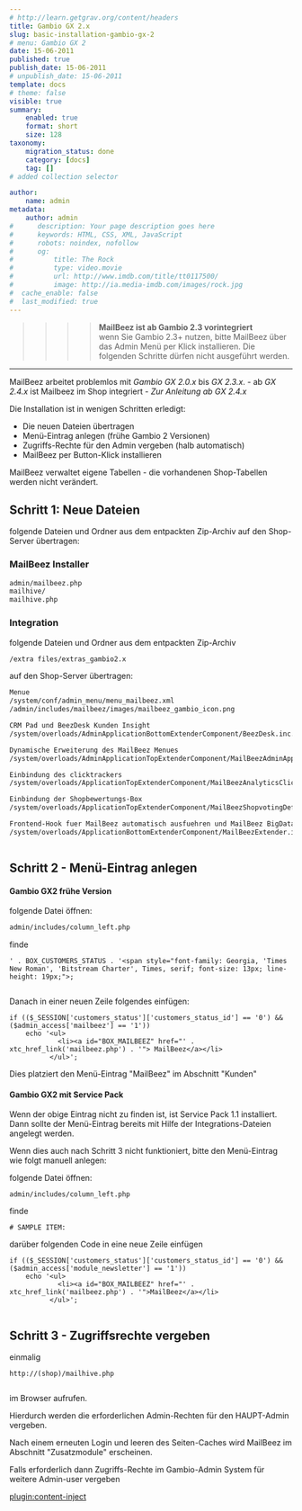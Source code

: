 ```yaml
---
# http://learn.getgrav.org/content/headers
title: Gambio GX 2.x
slug: basic-installation-gambio-gx-2
# menu: Gambio GX 2
date: 15-06-2011
published: true
publish_date: 15-06-2011
# unpublish_date: 15-06-2011
template: docs
# theme: false
visible: true
summary:
    enabled: true
    format: short
    size: 128
taxonomy:
    migration_status: done
    category: [docs]
    tag: []
# added collection selector

author:
    name: admin
metadata:
    author: admin
#      description: Your page description goes here
#      keywords: HTML, CSS, XML, JavaScript
#      robots: noindex, nofollow
#      og:
#          title: The Rock
#          type: video.movie
#          url: http://www.imdb.com/title/tt0117500/
#          image: http://ia.media-imdb.com/images/rock.jpg
#  cache_enable: false
#  last_modified: true
---
```


>>>>**MailBeez ist ab Gambio 2.3 vorintegriert**<br>wenn Sie Gambio 2.3+ nutzen, bitte MailBeez über das Admin Menü per Klick installieren. Die folgenden Schritte dürfen nicht ausgeführt werden.

- - - - - -

MailBeez arbeitet problemlos mit *Gambio GX 2.0.x* bis *GX 2.3.x*. - 
ab *GX 2.4.x* ist Mailbeez im Shop integriert - *Zur Anleitung ab GX 2.4.x*

Die Installation ist in wenigen Schritten erledigt:
- Die neuen Dateien übertragen
- Menü-Eintrag anlegen (frühe Gambio 2 Versionen)
- Zugriffs-Rechte für den Admin vergeben (halb automatisch)
- MailBeez per Button-Klick installieren

MailBeez verwaltet eigene Tabellen - die vorhandenen Shop-Tabellen werden nicht verändert.


## Schritt 1: Neue Dateien

folgende Dateien und Ordner aus dem entpackten Zip-Archiv auf den Shop-Server übertragen:

### MailBeez Installer

```bash
admin/mailbeez.php
mailhive/
mailhive.php


```


### Integration

folgende Dateien und Ordner aus dem entpackten Zip-Archiv


```bash 
/extra files/extras_gambio2.x 


```


auf den Shop-Server übertragen:

```bash
Menue
/system/conf/admin_menu/menu_mailbeez.xml
/admin/includes/mailbeez/images/mailbeez_gambio_icon.png

CRM Pad und BeezDesk Kunden Insight
/system/overloads/AdminApplicationBottomExtenderComponent/BeezDesk.inc.php

Dynamische Erweiterung des MailBeez Menues
/system/overloads/AdminApplicationTopExtenderComponent/MailBeezAdminApplicationTopExtender.inc.php

Einbindung des clicktrackers
/system/overloads/ApplicationTopExtenderComponent/MailBeezAnalyticsClicktracker.inc.php

Einbindung der Shopbewertungs-Box
/system/overloads/ApplicationTopExtenderComponent/MailBeezShopvotingDefault.inc

Frontend-Hook fuer MailBeez automatisch ausfuehren und MailBeez BigData Tracking
/system/overloads/ApplicationBottomExtenderComponent/MailBeezExtender.inc.php



```



## Schritt 2 - Menü-Eintrag anlegen

#### Gambio GX2 frühe Version

folgende Datei öffnen:

```bash 
admin/includes/column_left.php  


```


finde

``` 
' . BOX_CUSTOMERS_STATUS . '<span style="font-family: Georgia, 'Times New Roman', 'Bitstream Charter', Times, serif; font-size: 13px; line-height: 19px;">;


```


Danach in einer neuen Zeile folgendes einfügen:



``` 
if (($_SESSION['customers_status']['customers_status_id'] == '0') && ($admin_access['mailbeez'] == '1')) 
    echo '<ul>
            <li><a id="BOX_MAILBEEZ" href="' . xtc_href_link('mailbeez.php') . '"> MailBeez</a></li>
          </ul>';

```



Dies platziert den Menü-Eintrag "MailBeez" im Abschnitt "Kunden"

#### Gambio GX2 mit Service Pack

Wenn der obige Eintrag nicht zu finden ist, ist Service Pack 1.1 installiert. Dann sollte der Menü-Eintrag bereits mit Hilfe der Integrations-Dateien angelegt werden.

Wenn dies auch nach Schritt 3 nicht funktioniert, bitte den Menü-Eintrag wie folgt manuell anlegen:

folgende Datei öffnen:

 
```
admin/includes/column_left.php  

```



finde


```
# SAMPLE ITEM:

```



darüber folgenden Code in eine neue Zeile einfügen


```
if (($_SESSION['customers_status']['customers_status_id'] == '0') && ($admin_access['module_newsletter'] == '1')) 
    echo '<ul>
            <li><a id="BOX_MAILBEEZ" href="' . xtc_href_link('mailbeez.php') . '">MailBeez</a></li>
          </ul>';


```


## Schritt 3 - Zugriffsrechte vergeben

einmalig


```
http://(shop)/mailhive.php


```


im Browser aufrufen.

Hierdurch werden die erforderlichen Admin-Rechten für den HAUPT-Admin vergeben.

Nach einem erneuten Login und leeren des Seiten-Caches wird MailBeez im Abschnitt "Zusatzmodule" erscheinen.

Falls erforderlich dann Zugriffs-Rechte im Gambio-Admin System für weitere Admin-user vergeben


[plugin:content-inject](/content_blocks/run_installer)
